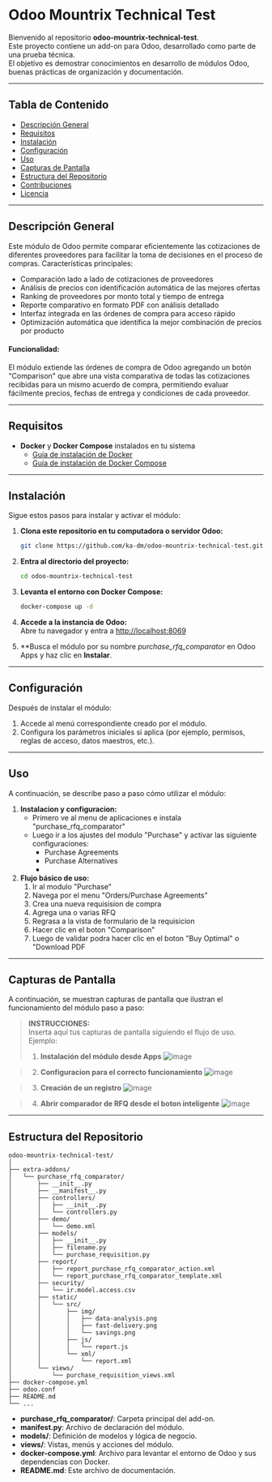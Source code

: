 # Odoo Mountrix Technical Test

Bienvenido al repositorio **odoo-mountrix-technical-test**.  
Este proyecto contiene un add-on para Odoo, desarrollado como parte de una prueba técnica.  
El objetivo es demostrar conocimientos en desarrollo de módulos Odoo, buenas prácticas de organización y documentación.

---

## Tabla de Contenido

- [Descripción General](#descripción-general)
- [Requisitos](#requisitos)
- [Instalación](#instalación)
- [Configuración](#configuración)
- [Uso](#uso)
- [Capturas de Pantalla](#capturas-de-pantalla)
- [Estructura del Repositorio](#estructura-del-repositorio)
- [Contribuciones](#contribuciones)
- [Licencia](#licencia)

---

## Descripción General

Este módulo de Odoo permite comparar eficientemente las cotizaciones de diferentes proveedores para facilitar la toma de decisiones en el proceso de compras.
Características principales:

* Comparación lado a lado de cotizaciones de proveedores
* Análisis de precios con identificación automática de las mejores ofertas
* Ranking de proveedores por monto total y tiempo de entrega
* Reporte comparativo en formato PDF con análisis detallado
* Interfaz integrada en las órdenes de compra para acceso rápido
* Optimización automática que identifica la mejor combinación de precios por producto

#### Funcionalidad:
El módulo extiende las órdenes de compra de Odoo agregando un botón "Comparison" que abre una vista comparativa de todas las cotizaciones recibidas para un mismo acuerdo de compra, permitiendo evaluar fácilmente precios, fechas de entrega y condiciones de cada proveedor.

---

## Requisitos

- **Docker** y **Docker Compose** instalados en tu sistema  
  - [Guía de instalación de Docker](https://docs.docker.com/get-docker/)
  - [Guía de instalación de Docker Compose](https://docs.docker.com/compose/install/)

---

## Instalación

Sigue estos pasos para instalar y activar el módulo:

1. **Clona este repositorio en tu computadora o servidor Odoo:**
   ```bash
   git clone https://github.com/ka-dm/odoo-mountrix-technical-test.git
   ```
2. **Entra al directorio del proyecto:**
   ```bash
   cd odoo-mountrix-technical-test
   ```
3. **Levanta el entorno con Docker Compose:**
   ```bash
   docker-compose up -d
   ```
4. **Accede a la instancia de Odoo:**  
   Abre tu navegador y entra a [http://localhost:8069](http://localhost:8069)

5. **Busca el módulo por su nombre *purchase_rfq_comparator* en Odoo Apps y haz clic en **Instalar**.

---

## Configuración

Después de instalar el módulo:

1. Accede al menú correspondiente creado por el módulo.
2. Configura los parámetros iniciales si aplica (por ejemplo, permisos, reglas de acceso, datos maestros, etc.).

---

## Uso

A continuación, se describe paso a paso cómo utilizar el módulo:

1. **Instalacion y configuracion:**  
   * Primero ve al menu de aplicaciones e instala "purchase_rfq_comparator"
   * Luego ir a los ajustes del modulo "Purchase" y activar las siguiente configuraciones:
      - Purchase Agreements
      - Purchase Alternatives
      - 
3. **Flujo básico de uso:**  
   1. Ir al modulo "Purchase"
   2. Navega por el menu "Orders/Purchase Agreements"
   3. Crea una nueva requisision de compra
   4. Agrega una o varias RFQ
   5. Regrasa a la vista de formulario de la requisicion
   6. Hacer clic en el boton "Comparison"
   7. Luego de validar podra hacer clic en el boton "Buy Optimal" o "Download PDF

---

## Capturas de Pantalla

A continuación, se muestran capturas de pantalla que ilustran el funcionamiento del módulo paso a paso:

> **INSTRUCCIONES:**  
> Inserta aquí tus capturas de pantalla siguiendo el flujo de uso.  
> Ejemplo:
>
> 1. **Instalación del módulo desde Apps**
>    ![image](https://github.com/user-attachments/assets/69cbd4eb-36d6-46d1-8a29-a38462130068)

>
> 2. **Configuracion para el correcto funcionamiento**
>    ![image](https://github.com/user-attachments/assets/7fe91be2-5b2e-4e68-992c-404768575c47)

>
> 3. **Creación de un registro**
>    ![image](https://github.com/user-attachments/assets/e1b7672d-5d55-4c7d-b9ab-1cf9d181e4c6)

>
> 4. **Abrir comparador de RFQ desde el boton inteligente**
>    ![image](https://github.com/user-attachments/assets/763d4f6b-1840-43e6-b74c-a73dfa798c2f)

---

## Estructura del Repositorio

```
odoo-mountrix-technical-test/
│
├── extra-addons/
│   └── purchase_rfq_comparator/
│       ├── __init__.py
│       ├── __manifest__.py
│       ├── controllers/
│       │   ├── __init__.py
│       │   └── controllers.py
│       ├── demo/
│       │   └── demo.xml
│       ├── models/
│       │   ├── __init__.py
│       │   ├── filename.py
│       │   └── purchase_requisition.py
│       ├── report/
│       │   ├── report_purchase_rfq_comparator_action.xml
│       │   └── report_purchase_rfq_comparator_template.xml
│       ├── security/
│       │   └── ir.model.access.csv
│       ├── static/
│       │   └── src/
│       │       ├── img/
│       │       │   ├── data-analysis.png
│       │       │   ├── fast-delivery.png
│       │       │   └── savings.png
│       │       ├── js/
│       │       │   └── report.js
│       │       └── xml/
│       │           └── report.xml
│       └── views/
│           └── purchase_requisition_views.xml
├── docker-compose.yml
├── odoo.conf
├── README.md
└── ...
```

- **purchase_rfq_comparator/**: Carpeta principal del add-on.
- **__manifest__.py**: Archivo de declaración del módulo.
- **models/**: Definición de modelos y lógica de negocio.
- **views/**: Vistas, menús y acciones del módulo.
- **docker-compose.yml**: Archivo para levantar el entorno de Odoo y sus dependencias con Docker.
- **README.md**: Este archivo de documentación.
